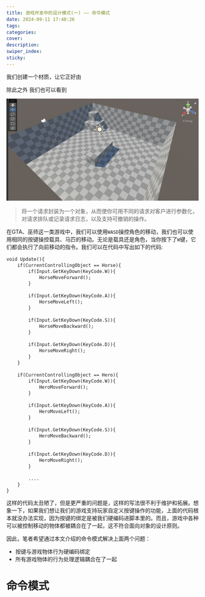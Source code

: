 ```yaml
---
title: 游戏开发中的设计模式(一) —— 命令模式
date: 2024-09-11 17:48:26
tags:
categories:
cover:
description:
swiper_index:
sticky:
---
```


我们创建一个材质，让它正好由

除此之外 我们也可以看到

![](游戏开发中的设计模式-一-——-命令模式/image.png)


> 将一个请求封装为一个对象，从而使你可用不同的请求对客户进行参数化，对请求排队或记录请求日志，以及支持可撤销的操作。

在GTA、巫师这一类游戏中，我们可以使用`WASD`操控角色的移动，我们也可以使用相同的按键操控载具、马匹的移动。无论是载具还是角色，当你按下了`W`键，它们都会执行了向前移动的指令。我们可以在代码中写出如下的代码:

```
void Update(){
    if(CurrentControllingObject == Horse){
        if(Input.GetKeyDown(KeyCode.W)){
            HorseMoveForward();
        }

        if(Input.GetKeyDown(KeyCode.A)){
            HorseMoveLeft();
        }

        if(Input.GetKeyDown(KeyCode.S)){
            HorseMoveBackward();
        }

        if(Input.GetKeyDown(KeyCode.D)){
            HorseMoveRight();
        }
    }

    if(CurrentControllingObject == Hero){
        if(Input.GetKeyDown(KeyCode.W)){
            HeroMoveForward();
        }

        if(Input.GetKeyDown(KeyCode.A)){
            HeroMoveLeft();
        }

        if(Input.GetKeyDown(KeyCode.S)){
            HeroMoveBackward();
        }

        if(Input.GetKeyDown(KeyCode.D)){
            HeroMoveRight();
        }

        ....
    }
}
```

这样的代码太丑陋了，但是更严重的问题是，这样的写法很不利于维护和拓展。想象一下，如果我们想让我们的游戏支持玩家自定义按键操作的功能，上面的代码根本就没办法实现，因为按键的绑定是被我们硬编码进脚本里的。而且，游戏中各种可以被控制移动的物体都被耦合在了一起，这不符合面向对象的设计原则。

因此，笔者希望通过本文介绍的命令模式解决上面两个问题：
- 按键与游戏物体行为硬编码绑定
- 所有游戏物体的行为处理逻辑耦合在了一起

# 命令模式